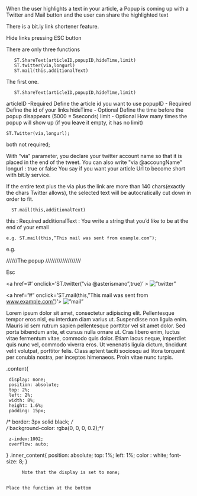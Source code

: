 When the user highlights a text in your article, a Popup is coming up with a Twitter and Mail button and the user can share the highlighted text

There is a bit.ly link shortener feature.

Hide links pressing ESC button


   <script type=”text/javascript” src=”https://raw.githubusercontent.com/Asterixx/ShareText/master/ShareText.js”> </script>




   There are only three functions
   

       ST.ShareText(articleID,popupID,hideTime,limit)
       ST.twitter(via,longurl)
       ST.mail(this,additionalText)



   The first one.

       ST.ShareText(articleID,popupID,hideTime,limit)

articleID -Required  Define the article id you want to use
popupID - Required Define the id of your links
hideTime - Optional Define the time before the popup disappears (5000 = 5seconds)
limit - Optional How many times the popup will show up (if you leave it empty, it has no limit)


    ST.Twitter(via,longurl);


both not required;

 With “via" parameter, you declare your twitter account name so that it is placed in the end of the tweet. You can also write "via @accoungName”
    longurl : true or false You say if you want your article Url to become short with bit.ly service.

If the entire text plus the via plus the link are more than 140 chars(exactly the chars Twitter allows), the selected text will be autocratically cut down in order to fit.



      ST.mail(this,additionalText)

this : Required
 additionalText : You write a string that you’d like to be at the end of your email

    e.g. ST.mail(this,”This mail was sent from example.com”);

e.g.



//////The popup ///////////////////

<div id=”mypopup”  class=”content”>

<div class=”inner_content”>Esc</div>


  <a href=’#’ onclick=’ST.twitter(“via @asterismano”,true)’ >
   <img src=”img/twitter.svg” alt=”twitter”
 width=”26” height=”26” border=”0” />
 </a>

 <a href=”#” onclick=’ST.mail(this,”This mail was sent  from www.example.com”)’>
   <img src=”img/at.png” alt=”mail”
 width=”26” height=”26” border=”0” />
 </a>

</div>



<div id=”myArticle”>

<span>
Lorem ipsum dolor sit amet, consectetur adipiscing elit. Pellentesque tempor eros nisl, eu interdum diam varius ut. Suspendisse non ligula enim. Mauris id sem rutrum sapien pellentesque porttitor vel sit amet dolor. Sed porta bibendum ante, et cursus nulla ornare ut. Cras libero enim, luctus vitae fermentum vitae, commodo quis dolor. Etiam lacus neque, imperdiet quis nunc vel, commodo viverra eros. Ut venenatis ligula dictum, tincidunt velit volutpat, porttitor felis. Class aptent taciti sociosqu ad litora torquent per conubia nostra, per inceptos himenaeos. Proin vitae nunc turpis.

</span>

</div>


<script type=”text/javascript”>
ST.ShareText(‘myArticle’,’mypopup’,3000);

</script>


.content{

     display: none;
     position: absolute;
     top: 2%;
     left: 2%;
     width: 8%;
     height: 1.6%;
     padding: 15px;
/*      border: 3px solid black;
*/    
/* background-color: rgba(0, 0, 0, 0.2);*/

     z-index:1002;
     overflow: auto;
}
.inner_content{
 position: absolute;
 top: 1%;
 left: 1%;
 color : white;
 font-size: 8;
}



</pre>

          Note that the display is set to none;


    Place the function at the bottom
